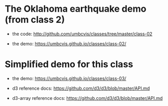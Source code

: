 
# The Oklahoma earthquake demo (from class 2)

* the code: http://github.com/umbcvis/classes/tree/master/class-02

* the demo: https://umbcvis.github.io/classes/class-02/

# Simplified demo for this class

* the demo: https://umbcvis.github.io/classes/class-03/

* d3 reference docs: https://github.com/d3/d3/blob/master/API.md

* d3-array reference docs: https://github.com/d3/d3/blob/master/API.md
